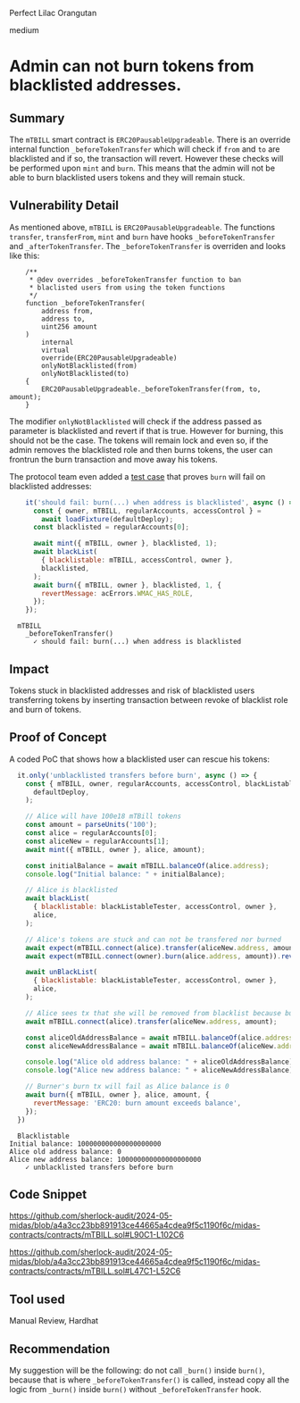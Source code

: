 Perfect Lilac Orangutan

medium

# Admin can not burn tokens from blacklisted addresses.

## Summary
The `mTBILL` smart contract is `ERC20PausableUpgradeable`. There is an override internal function `_beforeTokenTransfer` which will check if  `from` and `to` are blacklisted and if so, the transaction will revert. However these checks will be performed upon `mint` and `burn`. This means that the admin will not be able to burn blacklisted users tokens and they will remain stuck.

## Vulnerability Detail
As mentioned above, `mTBILL` is `ERC20PausableUpgradeable`. The functions `transfer`, `transferFrom`, `mint` and `burn` have hooks `_beforeTokenTransfer` and `_afterTokenTransfer`. The `_beforeTokenTransfer` is overriden and looks like this:

```solidity
    /**
     * @dev overrides _beforeTokenTransfer function to ban
     * blaclisted users from using the token functions
     */
    function _beforeTokenTransfer(
        address from,
        address to,
        uint256 amount
    )
        internal
        virtual
        override(ERC20PausableUpgradeable)
        onlyNotBlacklisted(from)
        onlyNotBlacklisted(to)
    {
        ERC20PausableUpgradeable._beforeTokenTransfer(from, to, amount);
    }
```

The modifier `onlyNotBlacklisted` will check if the address passed as parameter is blacklisted and revert if that is true. However for burning, this should not be the case. The tokens will remain lock and even so, if the admin removes the blacklisted role and then burns tokens, the user can frontrun the burn transaction and move away his tokens.

The protocol team even added a [test case](https://github.com/sherlock-audit/2024-05-midas/blob/a4a3cc23bb891913ce44665a4cdea9f5c1190f6c/midas-contracts/test/mTBILL.test.ts#L191C1-L204C8) that proves `burn` will fail on blacklisted addresses:

```jsx
    it('should fail: burn(...) when address is blacklisted', async () => {
      const { owner, mTBILL, regularAccounts, accessControl } =
        await loadFixture(defaultDeploy);
      const blacklisted = regularAccounts[0];

      await mint({ mTBILL, owner }, blacklisted, 1);
      await blackList(
        { blacklistable: mTBILL, accessControl, owner },
        blacklisted,
      );
      await burn({ mTBILL, owner }, blacklisted, 1, {
        revertMessage: acErrors.WMAC_HAS_ROLE,
      });
    });
```

```solidity
  mTBILL
    _beforeTokenTransfer()
      ✓ should fail: burn(...) when address is blacklisted
```

## Impact
Tokens stuck in blacklisted addresses and risk of blacklisted users transferring tokens by inserting transaction between revoke of blacklist role and burn of tokens.

## Proof of Concept
A coded PoC that shows how a blacklisted user can rescue his tokens:

```jsx
  it.only('unblacklisted transfers before burn', async () => {
    const { mTBILL, owner, regularAccounts, accessControl, blackListableTester } = await loadFixture(
      defaultDeploy,
    );

    // Alice will have 100e18 mTBill tokens
    const amount = parseUnits('100');
    const alice = regularAccounts[0];
    const aliceNew = regularAccounts[1];
    await mint({ mTBILL, owner }, alice, amount);

    const initialBalance = await mTBILL.balanceOf(alice.address);
    console.log("Initial balance: " + initialBalance);

    // Alice is blacklisted
    await blackList(
      { blacklistable: blackListableTester, accessControl, owner },
      alice,
    );

    // Alice's tokens are stuck and can not be transfered nor burned
    await expect(mTBILL.connect(alice).transfer(aliceNew.address, amount)).revertedWith(acErrors.WMAC_HAS_ROLE);
    await expect(mTBILL.connect(owner).burn(alice.address, amount)).revertedWith(acErrors.WMAC_HAS_ROLE);

    await unBlackList(
      { blacklistable: blackListableTester, accessControl, owner },
      alice,
    );

    // Alice sees tx that she will be removed from blacklist because burner wants to burn her tokens, so she frontruns tx and transfer to other address of hers
    await mTBILL.connect(alice).transfer(aliceNew.address, amount);

    const aliceOldAddressBalance = await mTBILL.balanceOf(alice.address);
    const aliceNewAddressBalance = await mTBILL.balanceOf(aliceNew.address);

    console.log("Alice old address balance: " + aliceOldAddressBalance);
    console.log("Alice new address balance: " + aliceNewAddressBalance);

    // Burner's burn tx will fail as Alice balance is 0
    await burn({ mTBILL, owner }, alice, amount, {
      revertMessage: 'ERC20: burn amount exceeds balance',
    });
  })
```

```solidity
  Blacklistable
Initial balance: 100000000000000000000
Alice old address balance: 0
Alice new address balance: 100000000000000000000
    ✓ unblacklisted transfers before burn
```

## Code Snippet
https://github.com/sherlock-audit/2024-05-midas/blob/a4a3cc23bb891913ce44665a4cdea9f5c1190f6c/midas-contracts/contracts/mTBILL.sol#L90C1-L102C6

https://github.com/sherlock-audit/2024-05-midas/blob/a4a3cc23bb891913ce44665a4cdea9f5c1190f6c/midas-contracts/contracts/mTBILL.sol#L47C1-L52C6

## Tool used
Manual Review, Hardhat

## Recommendation
My suggestion will be the following: do not call `_burn()` inside `burn()`, because that is where `_beforeTokenTransfer()` is called, instead copy all the logic from `_burn()` inside `burn()` without `_beforeTokenTransfer` hook.